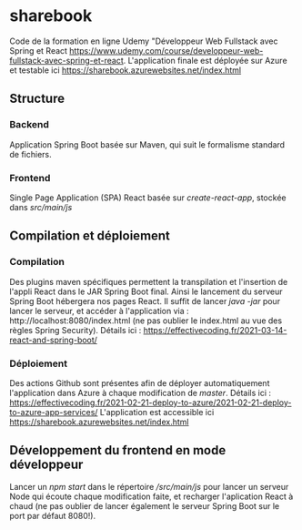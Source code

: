 # sharebook

Code de la formation en ligne Udemy "Développeur Web Fullstack avec Spring et React
https://www.udemy.com/course/developpeur-web-fullstack-avec-spring-et-react.
L'application finale est déployée sur Azure et testable ici https://sharebook.azurewebsites.net/index.html

## Structure

### Backend
Application Spring Boot basée sur Maven, qui suit le formalisme standard de fichiers.

### Frontend
Single Page Application (SPA) React basée sur *create-react-app*, stockée dans *src/main/js*

## Compilation et déploiement

### Compilation
Des plugins maven spécifiques permettent la transpilation et l'insertion de l'appli React dans le JAR Spring Boot final. Ainsi le lancement du serveur Spring Boot hébergera nos pages React.
Il suffit de lancer *java -jar <nom du jar>* pour lancer le serveur, et accéder à l'application via :
http://localhost:8080/index.html (ne pas oublier le index.html au vue des règles Spring Security).
Détails ici : https://effectivecoding.fr/2021-03-14-react-and-spring-boot/

### Déploiement
Des actions Github sont présentes afin de déployer automatiquement l'application dans Azure à chaque modification de *master*. Détails ici : https://effectivecoding.fr/2021-02-21-deploy-to-azure/2021-02-21-deploy-to-azure-app-services/
L'application est accessible ici https://sharebook.azurewebsites.net/index.html

## Développement du frontend en mode développeur
Lancer un *npm start* dans le répertoire */src/main/js* pour lancer un serveur Node qui écoute chaque modification faite, et recharger l'aplication React à chaud (ne pas oublier de lancer également le serveur Spring Boot sur le port par défaut 8080!).

